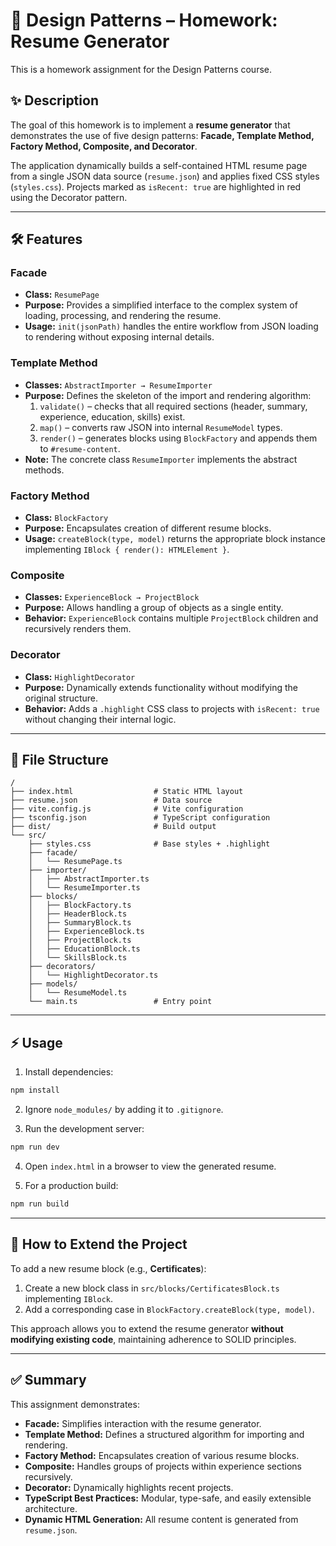 # 📢 Design Patterns – Homework: Resume Generator

This is a homework assignment for the Design Patterns course.

## ✨ Description
The goal of this homework is to implement a **resume generator** that demonstrates the use of five design patterns: **Facade, Template Method, Factory Method, Composite, and Decorator**.  

The application dynamically builds a self-contained HTML resume page from a single JSON data source (`resume.json`) and applies fixed CSS styles (`styles.css`). Projects marked as `isRecent: true` are highlighted in red using the Decorator pattern.  

---

## 🛠 Features

### Facade
- **Class:** `ResumePage`
- **Purpose:** Provides a simplified interface to the complex system of loading, processing, and rendering the resume.
- **Usage:** `init(jsonPath)` handles the entire workflow from JSON loading to rendering without exposing internal details.

### Template Method
- **Classes:** `AbstractImporter → ResumeImporter`
- **Purpose:** Defines the skeleton of the import and rendering algorithm:
  1. `validate()` – checks that all required sections (header, summary, experience, education, skills) exist.
  2. `map()` – converts raw JSON into internal `ResumeModel` types.
  3. `render()` – generates blocks using `BlockFactory` and appends them to `#resume-content`.
- **Note:** The concrete class `ResumeImporter` implements the abstract methods.

### Factory Method
- **Class:** `BlockFactory`
- **Purpose:** Encapsulates creation of different resume blocks.
- **Usage:** `createBlock(type, model)` returns the appropriate block instance implementing `IBlock { render(): HTMLElement }`.

### Composite
- **Classes:** `ExperienceBlock → ProjectBlock`
- **Purpose:** Allows handling a group of objects as a single entity.
- **Behavior:** `ExperienceBlock` contains multiple `ProjectBlock` children and recursively renders them.

### Decorator
- **Class:** `HighlightDecorator`
- **Purpose:** Dynamically extends functionality without modifying the original structure.
- **Behavior:** Adds a `.highlight` CSS class to projects with `isRecent: true` without changing their internal logic.

---

## 📁 File Structure

```
/
├── index.html                  # Static HTML layout
├── resume.json                 # Data source
├── vite.config.js              # Vite configuration
├── tsconfig.json               # TypeScript configuration
├── dist/                       # Build output
└── src/
    ├── styles.css              # Base styles + .highlight
    ├── facade/
    │   └── ResumePage.ts
    ├── importer/
    │   ├── AbstractImporter.ts
    │   └── ResumeImporter.ts
    ├── blocks/
    │   ├── BlockFactory.ts
    │   ├── HeaderBlock.ts
    │   ├── SummaryBlock.ts
    │   ├── ExperienceBlock.ts
    │   ├── ProjectBlock.ts
    │   ├── EducationBlock.ts
    │   └── SkillsBlock.ts
    ├── decorators/
    │   └── HighlightDecorator.ts
    ├── models/
    │   └── ResumeModel.ts
    └── main.ts                 # Entry point
```

---

## ⚡ Usage

1. Install dependencies:

```bash
npm install
```

2. Ignore `node_modules/` by adding it to `.gitignore`.

3. Run the development server:

```bash
npm run dev
```

4. Open `index.html` in a browser to view the generated resume.

5. For a production build:

```bash
npm run build
```

---

## 🧩 How to Extend the Project

To add a new resume block (e.g., **Certificates**):

1. Create a new block class in `src/blocks/CertificatesBlock.ts` implementing `IBlock`.
2. Add a corresponding case in `BlockFactory.createBlock(type, model)`.

This approach allows you to extend the resume generator **without modifying existing code**, maintaining adherence to SOLID principles.

---

## ✅ Summary

This assignment demonstrates:

- **Facade:** Simplifies interaction with the resume generator.
- **Template Method:** Defines a structured algorithm for importing and rendering.
- **Factory Method:** Encapsulates creation of various resume blocks.
- **Composite:** Handles groups of projects within experience sections recursively.
- **Decorator:** Dynamically highlights recent projects.
- **TypeScript Best Practices:** Modular, type-safe, and easily extensible architecture.
- **Dynamic HTML Generation:** All resume content is generated from `resume.json`.
